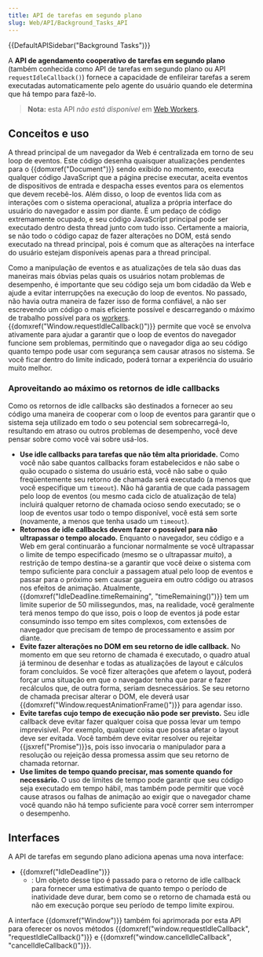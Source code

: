 ```yaml
---
title: API de tarefas em segundo plano
slug: Web/API/Background_Tasks_API
---
```


{{DefaultAPISidebar("Background Tasks")}}

A **API de agendamento cooperativo de tarefas em segundo plano** (também conhecida como API de tarefas em segundo plano ou API `requestIdleCallback()`) fornece a capacidade de enfileirar tarefas a serem executadas automaticamente pelo agente do usuário quando ele determina que há tempo para fazê-lo.

> **Nota:** esta API _não está disponível_ em [Web Workers](/en-US/docs/Web/API/Web_Workers_API).

## Conceitos e uso

A thread principal de um navegador da Web é centralizada em torno de seu loop de eventos. Este código desenha quaisquer atualizações pendentes para o {{domxref("Document")}} sendo exibido no momento, executa qualquer código JavaScript que a página precise executar, aceita eventos de dispositivos de entrada e despacha esses eventos para os elementos que devem recebê-los. Além disso, o loop de eventos lida com as interações com o sistema operacional, atualiza a própria interface do usuário do navegador e assim por diante. É um pedaço de código extremamente ocupado, e seu código JavaScript principal pode ser executado dentro desta thread junto com tudo isso. Certamente a maioria, se não todo o código capaz de fazer alterações no DOM, está sendo executado na thread principal, pois é comum que as alterações na interface do usuário estejam disponíveis apenas para a thread principal.

Como a manipulação de eventos e as atualizações de tela são duas das maneiras mais óbvias pelas quais os usuários notam problemas de desempenho, é importante que seu código seja um bom cidadão da Web e ajude a evitar interrupções na execução do loop de eventos. No passado, não havia outra maneira de fazer isso de forma confiável, a não ser escrevendo um código o mais eficiente possível e descarregando o máximo de trabalho possível para os [workers](/en-US/docs/Web/API/Web_Workers_API). {{domxref("Window.requestIdleCallback()")}} permite que você se envolva ativamente para ajudar a garantir que o loop de eventos do navegador funcione sem problemas, permitindo que o navegador diga ao seu código quanto tempo pode usar com segurança sem causar atrasos no sistema. Se você ficar dentro do limite indicado, poderá tornar a experiência do usuário muito melhor.

### Aproveitando ao máximo os retornos de idle callbacks

Como os retornos de idle callbacks são destinados a fornecer ao seu código uma maneira de cooperar com o loop de eventos para garantir que o sistema seja utilizado em todo o seu potencial sem sobrecarregá-lo, resultando em atraso ou outros problemas de desempenho, você deve pensar sobre como você vai sobre usá-los.

- **Use idle callbacks para tarefas que não têm alta prioridade.** Como você não sabe quantos callbacks foram estabelecidos e não sabe o quão ocupado o sistema do usuário está, você não sabe o quão freqüentemente seu retorno de chamada será executado (a menos que você especifique um `timeout`). Não há garantia de que cada passagem pelo loop de eventos (ou mesmo cada ciclo de atualização de tela) incluirá qualquer retorno de chamada ocioso sendo executado; se o loop de eventos usar todo o tempo disponível, você está sem sorte (novamente, a menos que tenha usado um `timeout`).
- **Retornos de idle callbacks devem fazer o possível para não ultrapassar o tempo alocado.** Enquanto o navegador, seu código e a Web em geral continuarão a funcionar normalmente se você ultrapassar o limite de tempo especificado (mesmo se o ultrapassar _muito_), a restrição de tempo destina-se a garantir que você deixe o sistema com tempo suficiente para concluir a passagem atual pelo loop de eventos e passar para o próximo sem causar gagueira em outro código ou atrasos nos efeitos de animação. Atualmente, {{domxref("IdleDeadline.timeRemaining", "timeRemaining()")}} tem um limite superior de 50 milissegundos, mas, na realidade, você geralmente terá menos tempo do que isso, pois o loop de eventos já pode estar consumindo isso tempo em sites complexos, com extensões de navegador que precisam de tempo de processamento e assim por diante.
- **Evite fazer alterações no DOM em seu retorno de idle callback.** No momento em que seu retorno de chamada é executado, o quadro atual já terminou de desenhar e todas as atualizações de layout e cálculos foram concluídos. Se você fizer alterações que afetem o layout, poderá forçar uma situação em que o navegador tenha que parar e fazer recálculos que, de outra forma, seriam desnecessários. Se seu retorno de chamada precisar alterar o DOM, ele deverá usar {{domxref("Window.requestAnimationFrame()")}} para agendar isso.
- **Evite tarefas cujo tempo de execução não pode ser previsto.** Seu idle callback deve evitar fazer qualquer coisa que possa levar um tempo imprevisível. Por exemplo, qualquer coisa que possa afetar o layout deve ser evitada. Você também deve evitar resolver ou rejeitar {{jsxref("Promise")}}s, pois isso invocaria o manipulador para a resolução ou rejeição dessa promessa assim que seu retorno de chamada retornar.
- **Use limites de tempo quando precisar, mas somente quando for necessário.** O uso de limites de tempo pode garantir que seu código seja executado em tempo hábil, mas também pode permitir que você cause atrasos ou falhas de animação ao exigir que o navegador chame você quando não há tempo suficiente para você correr sem interromper o desempenho.

## Interfaces

A API de tarefas em segundo plano adiciona apenas uma nova interface:

- {{domxref("IdleDeadline")}}
  - : Um objeto desse tipo é passado para o retorno de idle callback para fornecer uma estimativa de quanto tempo o período de inatividade deve durar, bem como se o retorno de chamada está ou não em execução porque seu período de tempo limite expirou.

A interface {{domxref("Window")}} também foi aprimorada por esta API para oferecer os novos métodos {{domxref("window.requestIdleCallback", "requestIdleCallback()")}} e {{domxref("window.cancelIdleCallback", "cancelIdleCallback()")}}.
